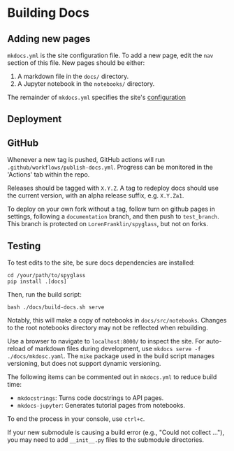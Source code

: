 # Building Docs

## Adding new pages

`mkdocs.yml` is the site configuration file. To add a new page, edit the `nav`
section of this file. New pages should be either:

1. A markdown file in the `docs/` directory.
2. A Jupyter notebook in the `notebooks/` directory.

The remainder of `mkdocs.yml` specifies the site's
[configuration](https://www.mkdocs.org/user-guide/configuration/)

## Deployment

## GitHub

Whenever a new tag is pushed, GitHub actions will run
`.github/workflows/publish-docs.yml`. Progress can be monitored in the 'Actions'
tab within the repo.

Releases should be tagged with `X.Y.Z`. A tag to redeploy docs should use the
current version, with an alpha release suffix, e.g. `X.Y.Za1`.

To deploy on your own fork without a tag, follow turn on github pages in
settings, following a `documentation` branch, and then push to `test_branch`.
This branch is protected on `LorenFranklin/spyglass`, but not on forks.

## Testing

To test edits to the site, be sure docs dependencies are installed:

```console
cd /your/path/to/spyglass
pip install .[docs]
```

Then, run the build script:

```console
bash ./docs/build-docs.sh serve
```

Notably, this will make a copy of notebooks in `docs/src/notebooks`. Changes to
the root notebooks directory may not be reflected when rebuilding.

Use a browser to navigate to `localhost:8000/` to inspect the site. For
auto-reload of markdown files during development, use
`mkdocs serve -f ./docs/mkdosc.yaml`. The `mike` package used in the build
script manages versioning, but does not support dynamic versioning.

The following items can be commented out in `mkdocs.yml` to reduce build time:

- `mkdocstrings`: Turns code docstrings to API pages.
- `mkdocs-jupyter`: Generates tutorial pages from notebooks.

To end the process in your console, use `ctrl+c`.

If your new submodule is causing a build error (e.g., "Could not collect ..."),
you may need to add `__init__.py` files to the submodule directories.
